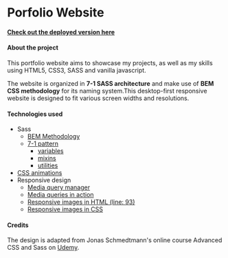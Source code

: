 # Porfolio Website

#### [Check out the deployed version here](https://laphatrada-site.netlify.app)

#### About the project

This portfolio website aims to showcase my projects, as well as my skills using HTML5, CSS3, SASS and vanilla javascript.

The website is organized in **7-1 SASS architecture** and make use of **BEM CSS methodology** for its naming system.This desktop-first responsive website is designed to fit various screen widths and resolutions.

#### Technologies used
- Sass
  - [BEM Methodology](index.html)
  - [7-1 pattern](sass)
    - [variables](sass/abstracts/_variables.scss)
    - [mixins](sass/abstracts/_mixins.scss)
    - [utilities](sass/base/_utilities.scss)
- [CSS animations](sass/base/_animations.scss)
- Responsive design
  - [Media query manager](sass/abstracts/_mixins.scss)
  - [Media queries in action](sass/base/_base.scss)
  - [Responsive images in HTML (line: 93)](index.html)
  - [Responsive images in CSS](sass/components/_composition.scss)

#### Credits
The design is adapted from Jonas Schmedtmann's online course Advanced CSS and Sass on [Udemy](https://www.udemy.com/course/advanced-css-and-sass/).
